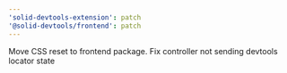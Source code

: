 ```yaml
---
'solid-devtools-extension': patch
'@solid-devtools/frontend': patch
---
```


Move CSS reset to frontend package. Fix controller not sending devtools locator state
